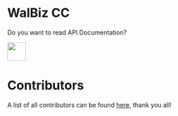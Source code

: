 # WalBiz CC

Do you want to read API Documentation?
<p>
<a href="https://documenter.getpostman.com/view/9738995/2s9YkkfiKS" target="_blank"> <img src="https://github.com/walbiz/walbiz-cc/assets/26188697/5feccec5-0d7b-493e-8dfa-135c21b46caa" height="42px"/></a>
</p> 

# Contributors
A list of all contributors can be found [here](https://github.com/walbiz/walbiz-cc/graphs/contributors), thank you all!
